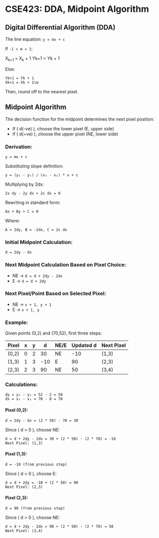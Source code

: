 # CSE423: DDA, Midpoint Algorithm

## Digital Differential Algorithm (DDA)
The line equation: `y = mx + c`

If `-1 < m < 1`:

<p>X<sub>k+1</sub> = X<sub>k</sub> + 1
Yk+1 = Yk + 1</p>

Else:
```
Yk+1 = Yk + 1
Xk+1 = Xk + 1\m
```
Then, round off to the nearest pixel.

## Midpoint Algorithm

The decision function for the midpoint determines the next pixel position:

- If \( d(-ve) \), choose the lower pixel (E, upper side)
- If \( d(+ve) \), choose the upper pixel (NE, lower side)

### Derivation:
```
y = mx + c
```
Substituting slope definition:
```
y = (y₂ - y₁) / (x₂ - x₁) * x + c
```
Multiplying by 2dx:
```
2x dy - 2y dx + 2c dx = 0
```
Rewriting in standard form:
```
Ax + By + C = 0
```
Where:
```
A = 2dy, B = -2dx, C = 2c dx
```

### Initial Midpoint Calculation:
```
d = 2dy - dx
```
### Next Midpoint Calculation Based on Pixel Choice:
- NE → `d = d + 2dy - 2dx`
- E → `d = d + 2dy`

### Next Pixel/Point Based on Selected Pixel:
- NE → `x + 1, y + 1`
- E → `x + 1, y`

### Example: 
Given points (0,2) and (70,52), first three steps:

| Pixel | x | y | d   | NE/E | Updated d | Next Pixel |
|--------|----|----|-----|------|------------|-------------|
| (0,2)  | 0  | 2  | 30  | NE   | -10       | (1,3)       |
| (1,3)  | 1  | 3  | -10 | E    | 90        | (2,3)       |
| (2,3)  | 2  | 3  | 90  | NE   | 50        | (3,4)       |

### Calculations:
```
dy = y₂ - y₁ = 52 - 2 = 50
dx = x₂ - x₁ = 70 - 0 = 70
```
#### Pixel (0,2):
```
d = 2dy - dx = (2 * 50) - 70 = 30
```
Since \( d > 0 \), choose NE:
```
d = d + 2dy - 2dx = 30 + (2 * 50) - (2 * 70) = -10
Next Pixel: (1,3)
```
#### Pixel (1,3):
```
d = -10 (from previous step)
```
Since \( d < 0 \), choose E:
```
d = d + 2dy = -10 + (2 * 50) = 90
Next Pixel: (2,3)
```
#### Pixel (2,3):
```
d = 90 (from previous step)
```
Since \( d > 0 \), choose NE:
```
d = d + 2dy - 2dx = 90 + (2 * 50) - (2 * 70) = 50
Next Pixel: (3,4)
```

